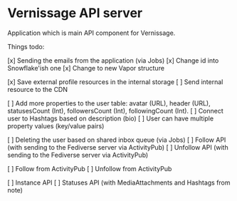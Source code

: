 # Vernissage API server

Application which is main API component for Vernissage.

Things todo:

[x] Sending the emails from the application (via Jobs)
[x] Change id into Snowflake'ish one
[x] Change to new Vapor structure

[x] Save external profile resources in the internal storage
[ ] Send internal resource to the CDN

[ ] Add more properties to the user table: avatar (URL), header (URL), statusesCount (Int), followersCount (Int), followingCount (Int).
[ ] Connect user to Hashtags based on description (bio)
[ ] User can have multiple property values (key/value pairs)

[ ] Deleting the user based on shared inbox queue (via Jobs)
[ ] Follow API (with sending to the Fediverse server via ActivityPub)
[ ] Unfollow API (with sending to the Fediverse server via ActivityPub)

[ ] Follow from ActivityPub
[ ] Unfollow from ActivityPub

[ ] Instance API
[ ] Statuses API (with MediaAttachments and Hashtags from note)
